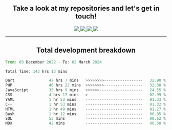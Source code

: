 <h2 align="center">
  Take a look at my repositories and let's get in touch!
</h2>
<p align="center">
  <a href="https://www.instagram.com/rayhanarkan?igsh=MXM3dHhmMTZ3ZWVsaA==">
    <img src="https://img.icons8.com/material-outlined/30/689d6a/instagram.png"/>
  </a>
  <a href="https://www.linkedin.com/in/rayhanarkan/">
    <img src="https://img.icons8.com/material-outlined/30/689d6a/linkedin.png"/>
  </a>
  <a href="">
    <img src="https://img.icons8.com/material-outlined/30/689d6a/geography.png"/>
  </a>
  <a href="mailto:rayhanarkan30@gmail.com">
    <img src="https://img.icons8.com/material-outlined/30/689d6a/email.png"/>
  </a>
</p>

---

<h2 align="center">Total development breakdown</h2>

<p align="center">
<!--START_SECTION:waka-->

```rust
From: 03 December 2022 - To: 02 March 2024

Total Time: 143 hrs 13 mins

Dart               47 hrs 7 mins   >>>>>>>>-----------------   32.90 %
PHP                46 hrs 22 mins  >>>>>>>>-----------------   32.38 %
JavaScript         35 hrs 9 mins   >>>>>>-------------------   24.55 %
CSS                4 hrs 17 mins   >------------------------   02.99 %
YAML               1 hr 53 mins    -------------------------   01.33 %
C++                1 hr 53 mins    -------------------------   01.32 %
HTML               1 hr 49 mins    -------------------------   01.27 %
Bash               1 hr 12 mins    -------------------------   00.85 %
SQL                53 mins         -------------------------   00.62 %
MDX                42 mins         -------------------------   00.50 %
```

<!--END_SECTION:waka-->
</p>

